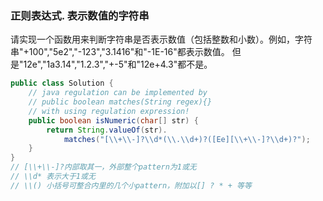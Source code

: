 ### 正则表达式. 表示数值的字符串

请实现一个函数用来判断字符串是否表示数值（包括整数和小数）。例如，字符串"+100","5e2","-123","3.1416"和"-1E-16"都表示数值。 但是"12e","1a3.14","1.2.3","+-5"和"12e+4.3"都不是。

```java
public class Solution {
    // java regulation can be implemented by 
    // public boolean matches(String regex){}
    // with using regulation expression!
    public boolean isNumeric(char[] str) {
        return String.valueOf(str).
            matches("[\\+\\-]?\\d*(\\.\\d+)?([Ee][\\+\\-]?\\d+)?");
    }
}
// [\\+\\-]?内部取其一，外部整个pattern为1或无
// \\d* 表示大于1或无
// \\() 小括号可整合内里的几个小pattern，附加以[] ? * + 等等
```

